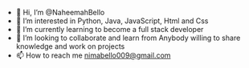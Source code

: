 - 👋 Hi, I’m @NaheemahBello
- 👀 I’m interested in Python, Java, JavaScript, Html and Css
- 🌱 I’m currently learning to become a full stack developer
- 💞️ I’m looking to collaborate and learn from Anybody willing to share knowledge and work on projects
- 📫 How to reach me nimabello009@gmail.com

<!---
NaheemahBello/NaheemahBello is a ✨ special ✨ repository because its `README.md` (this file) appears on your GitHub profile.
You can click the Preview link to take a look at your changes.
--->
